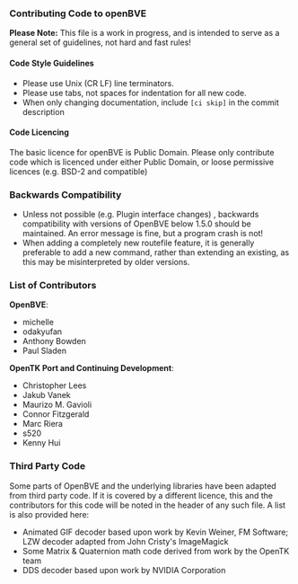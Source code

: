 ### Contributing Code to openBVE

**Please Note:**
This file is a work in progress, and is intended to serve as a general set of guidelines, not hard and fast rules!

#### Code Style Guidelines

- Please use Unix (CR LF) line terminators.
- Please use tabs, not spaces for indentation for all new code.
- When only changing documentation, include `[ci skip]` in the commit description

#### Code Licencing

The basic licence for openBVE is Public Domain.
Please only contribute code which is licenced under either Public Domain, or loose permissive licences (e.g. BSD-2 and compatible)

### Backwards Compatibility

- Unless not possible (e.g. Plugin interface changes) , backwards compatibility with versions of OpenBVE below 1.5.0 should be maintained. An error message is fine, but a program crash is not!
- When adding a completely new routefile feature, it is generally preferable to add a new command, rather than extending an existing, as this may be misinterpreted by older versions.

### List of Contributors

**OpenBVE**:
- michelle
- odakyufan
- Anthony Bowden
- Paul Sladen

**OpenTK Port and Continuing Development**:

- Christopher Lees
- Jakub Vanek
- Maurizo M. Gavioli
- Connor Fitzgerald
- Marc Riera
- s520
- Kenny Hui

### Third Party Code

Some parts of OpenBVE and the underlying libraries have been adapted from third party code. If it is covered by a different licence, this and the contributors for this code will be noted in the header of any such file.
A list is also provided here:

- Animated GIF decoder based upon work by Kevin Weiner, FM Software; LZW decoder adapted from John Cristy's ImageMagick
- Some Matrix & Quaternion math code derived from work by the OpenTK team
- DDS decoder based upon work by NVIDIA Corporation
